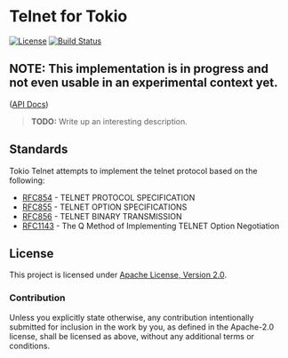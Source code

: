 # Telnet for Tokio

[![License](https://img.shields.io/badge/License-Apache%202.0-blue.svg)](https://opensource.org/licenses/Apache-2.0)
[![Build Status](https://travis-ci.org/huhlig/tokio-telnet.svg?branch=master)](https://travis-ci.org/huhlig/tokio-telnet)

## NOTE: This implementation is in progress and not even usable in an experimental context yet.

([API Docs])

> **TODO:** Write up an interesting description.

## Standards

Tokio Telnet attempts to implement the telnet protocol based on the following:

* [RFC854](https://tools.ietf.org/html/rfc854) - TELNET PROTOCOL SPECIFICATION
* [RFC855](https://tools.ietf.org/html/rfc855) - TELNET OPTION SPECIFICATIONS
* [RFC856](https://tools.ietf.org/html/rfc856) - TELNET BINARY TRANSMISSION
* [RFC1143](https://tools.ietf.org/html/rfc1143) - The Q Method of Implementing TELNET Option Negotiation

## License

This project is licensed under [Apache License, Version 2.0](http://www.apache.org/licenses/LICENSE-2.0).

### Contribution

Unless you explicitly state otherwise, any contribution intentionally submitted for inclusion in the work by you, as 
defined in the Apache-2.0 license, shall be licensed as above, without any additional terms or conditions.

[API Docs]: https://huhlig.github.io/tokio-telnet/

